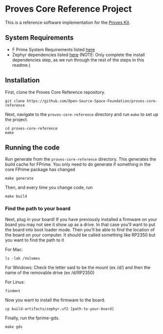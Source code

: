 # Proves Core Reference Project

This is a reference software implementation for the [Proves Kit](https://docs.proveskit.space/en/latest/).

## System Requirements
- F Prime System Requirements listed [here](https://fprime.jpl.nasa.gov/latest/docs/getting-started/installing-fprime/#system-requirements)
- Zephyr dependencies listed [here](https://docs.zephyrproject.org/latest/develop/getting_started/index.html#install-dependencies) (NOTE: Only complete the install dependencies step, as we run through the rest of the steps in this readme.)

## Installation

First, clone the Proves Core Reference repository.

```shell
git clone https://github.com/Open-Source-Space-Foundation/proves-core-reference
```

Next, navigate to the `proves-core-reference` directory and run `make` to set up the project.

```shell
cd proves-core-reference
make
```

## Running the code

Run generate from the `proves-core-reference` directory. This generates the build cache for FPrime. You only need to do generate if something in the core FPrime package has changed
```shell
make generate
```

Then, and every time you change code, run

```shell
make build
```

### Find the path to your board

Next, plug in your board! If you have previously installed a firmware on your board you may not see it show up as a drive. In that case you'll want to put the board into boot loader mode. Then you'll be able to find the location of the board on your computer. It should be called something like RP2350 but you want to find the path to it

For Mac:
```shell
ls -lah /Volumes
```

For Windows:
Check the letter said to be the mount (ex /d/) and then the name of the removable drive (ex /d/RP2350)

For Linux:
```shell
findmnt
```

Now you want to install the firmware to the board.
```
cp build-artifacts/zephyr.uf2 [path-to-your-board]
```

Finally, run the fprime-gds.
```shell
make gds
```
